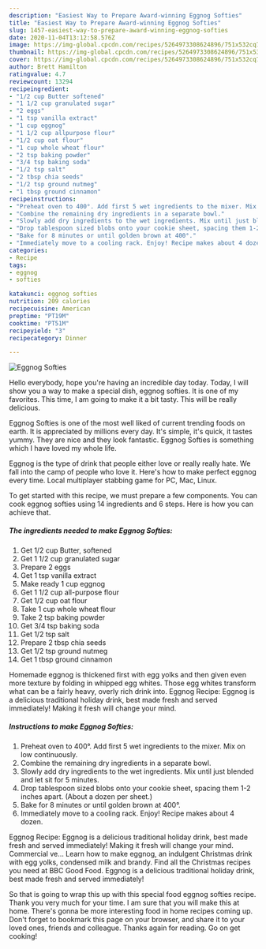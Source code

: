 ```yaml
---
description: "Easiest Way to Prepare Award-winning Eggnog Softies"
title: "Easiest Way to Prepare Award-winning Eggnog Softies"
slug: 1457-easiest-way-to-prepare-award-winning-eggnog-softies
date: 2020-11-04T13:12:58.576Z
image: https://img-global.cpcdn.com/recipes/5264973308624896/751x532cq70/eggnog-softies-recipe-main-photo.jpg
thumbnail: https://img-global.cpcdn.com/recipes/5264973308624896/751x532cq70/eggnog-softies-recipe-main-photo.jpg
cover: https://img-global.cpcdn.com/recipes/5264973308624896/751x532cq70/eggnog-softies-recipe-main-photo.jpg
author: Brett Hamilton
ratingvalue: 4.7
reviewcount: 13294
recipeingredient:
- "1/2 cup Butter softened"
- "1 1/2 cup granulated sugar"
- "2 eggs"
- "1 tsp vanilla extract"
- "1 cup eggnog"
- "1 1/2 cup allpurpose flour"
- "1/2 cup oat flour"
- "1 cup whole wheat flour"
- "2 tsp baking powder"
- "3/4 tsp baking soda"
- "1/2 tsp salt"
- "2 tbsp chia seeds"
- "1/2 tsp ground nutmeg"
- "1 tbsp ground cinnamon"
recipeinstructions:
- "Preheat oven to 400°. Add first 5 wet ingredients to the mixer. Mix on low continuously."
- "Combine the remaining dry ingredients in a separate bowl."
- "Slowly add dry ingredients to the wet ingredients. Mix until just blended and let sit for 5 minutes."
- "Drop tablespoon sized blobs onto your cookie sheet, spacing them 1-2 inches apart. (About a dozen per sheet.)"
- "Bake for 8 minutes or until golden brown at 400°."
- "Immediately move to a cooling rack. Enjoy! Recipe makes about 4 dozen."
categories:
- Recipe
tags:
- eggnog
- softies

katakunci: eggnog softies 
nutrition: 209 calories
recipecuisine: American
preptime: "PT19M"
cooktime: "PT51M"
recipeyield: "3"
recipecategory: Dinner

---
```



![Eggnog Softies](https://img-global.cpcdn.com/recipes/5264973308624896/751x532cq70/eggnog-softies-recipe-main-photo.jpg)

Hello everybody, hope you're having an incredible day today. Today, I will show you a way to make a special dish, eggnog softies. It is one of my favorites. This time, I am going to make it a bit tasty. This will be really delicious.

Eggnog Softies is one of the most well liked of current trending foods on earth. It is appreciated by millions every day. It's simple, it's quick, it tastes yummy. They are nice and they look fantastic. Eggnog Softies is something which I have loved my whole life.

Eggnog is the type of drink that people either love or really really hate. We fall into the camp of people who love it. Here&#39;s how to make perfect eggnog every time. Local multiplayer stabbing game for PC, Mac, Linux.


To get started with this recipe, we must prepare a few components. You can cook eggnog softies using 14 ingredients and 6 steps. Here is how you can achieve that.

<!--inarticleads1-->

##### The ingredients needed to make Eggnog Softies:

1. Get 1/2 cup Butter, softened
1. Get 1 1/2 cup granulated sugar
1. Prepare 2 eggs
1. Get 1 tsp vanilla extract
1. Make ready 1 cup eggnog
1. Get 1 1/2 cup all-purpose flour
1. Get 1/2 cup oat flour
1. Take 1 cup whole wheat flour
1. Take 2 tsp baking powder
1. Get 3/4 tsp baking soda
1. Get 1/2 tsp salt
1. Prepare 2 tbsp chia seeds
1. Get 1/2 tsp ground nutmeg
1. Get 1 tbsp ground cinnamon


Homemade eggnog is thickened first with egg yolks and then given even more texture by folding in whipped egg whites. Those egg whites transform what can be a fairly heavy, overly rich drink into. Eggnog Recipe: Eggnog is a delicious traditional holiday drink, best made fresh and served immediately! Making it fresh will change your mind. 

<!--inarticleads2-->

##### Instructions to make Eggnog Softies:

1. Preheat oven to 400°. Add first 5 wet ingredients to the mixer. Mix on low continuously.
1. Combine the remaining dry ingredients in a separate bowl.
1. Slowly add dry ingredients to the wet ingredients. Mix until just blended and let sit for 5 minutes.
1. Drop tablespoon sized blobs onto your cookie sheet, spacing them 1-2 inches apart. (About a dozen per sheet.)
1. Bake for 8 minutes or until golden brown at 400°.
1. Immediately move to a cooling rack. Enjoy! Recipe makes about 4 dozen.


Eggnog Recipe: Eggnog is a delicious traditional holiday drink, best made fresh and served immediately! Making it fresh will change your mind. Commercial ve… Learn how to make eggnog, an indulgent Christmas drink with egg yolks, condensed milk and brandy. Find all the Christmas recipes you need at BBC Good Food. Eggnog is a delicious traditional holiday drink, best made fresh and served immediately! 

So that is going to wrap this up with this special food eggnog softies recipe. Thank you very much for your time. I am sure that you will make this at home. There's gonna be more interesting food in home recipes coming up. Don't forget to bookmark this page on your browser, and share it to your loved ones, friends and colleague. Thanks again for reading. Go on get cooking!
